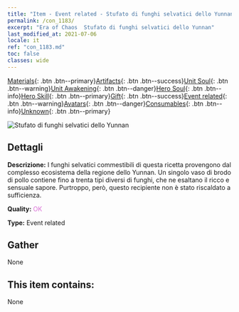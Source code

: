 ```yaml
---
title: "Item - Event related - Stufato di funghi selvatici dello Yunnan"
permalink: /con_1183/
excerpt: "Era of Chaos  Stufato di funghi selvatici dello Yunnan"
last_modified_at: 2021-07-06
locale: it
ref: "con_1183.md"
toc: false
classes: wide
---
```

 [Materials](/ItemsIT/){: .btn .btn--primary}[Artifacts](/ItemsIT/Artifacts/){: .btn .btn--success}[Unit Soul](/ItemsIT/UnitSoul/){: .btn .btn--warning}[Unit Awakening](/ItemsIT/UnitAwakening/){: .btn .btn--danger}[Hero Soul](/ItemsIT/HeroSoul/){: .btn .btn--info}[Hero Skill](/ItemsIT/HeroSkill/){: .btn .btn--primary}[Gift](/ItemsIT/Gift/){: .btn .btn--success}[Event related](/ItemsIT/Events/){: .btn .btn--warning}[Avatars](/ItemsIT/Avatars/){: .btn .btn--danger}[Consumables](/ItemsIT/Consumables/){: .btn .btn--info}[Unknown](/ItemsIT/Unknown/){: .btn .btn--primary}

 ![Stufato di funghi selvatici dello Yunnan](/images/t/i_81512221.png)

## Dettagli
 **Descrizione:** I funghi selvatici commestibili di questa ricetta provengono dal complesso ecosistema della regione dello Yunnan. Un singolo vaso di brodo di pollo contiene fino a trenta tipi diversi di funghi, che ne esaltano il ricco e sensuale sapore. Purtroppo, però, questo recipiente non è stato riscaldato a sufficienza.

 **Quality:** <span style="color: #DA70D6">OK</span>

 **Type:** Event related

## Gather

  None

## This item contains:

  None

